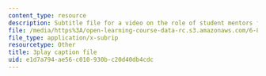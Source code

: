 ```yaml
---
content_type: resource
description: Subtitle file for a video on the role of student mentors for the course.
file: /media/https%3A/open-learning-course-data-rc.s3.amazonaws.com/6-811-principles-and-practice-of-assistive-technology-fall-2014/e1d7a794ae56c010930bc20d40db4cdc_K67ojX4-PL8.srt
file_type: application/x-subrip
resourcetype: Other
title: 3play caption file
uid: e1d7a794-ae56-c010-930b-c20d40db4cdc
---
```

